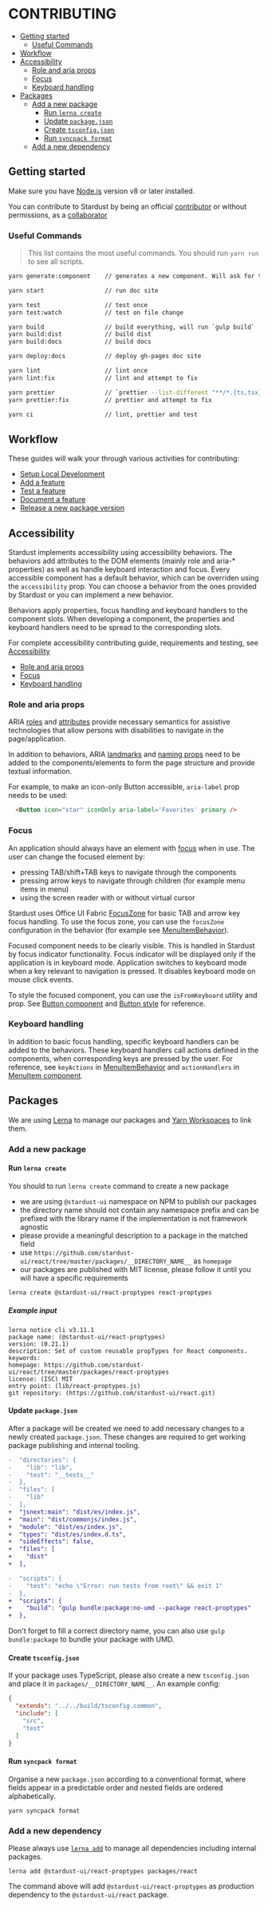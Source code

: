 CONTRIBUTING
============

<!-- START doctoc generated TOC please keep comment here to allow auto update -->
<!-- DON'T EDIT THIS SECTION, INSTEAD RE-RUN doctoc TO UPDATE -->


- [Getting started](#getting-started)
  - [Useful Commands](#useful-commands)
- [Workflow](#workflow)
- [Accessibility](#accessibility)
  - [Role and aria props](#role-and-aria-props)
  - [Focus](#focus)
  - [Keyboard handling](#keyboard-handling)
- [Packages](#packages)
  - [Add a new package](#add-a-new-package)
    - [Run `lerna create`](#run-lerna-create)
    - [Update `package.json`](#update-packagejson)
    - [Create `tsconfig.json`](#create-tsconfigjson)
    - [Run `syncpack format`](#run-syncpack-format)
  - [Add a new dependency](#add-a-new-dependency)

<!-- END doctoc generated TOC please keep comment here to allow auto update -->

## Getting started

Make sure you have [Node.js][1] version v8 or later installed.

You can contribute to Stardust by being an official [contributor](setup-local-development.md#contributors) or without permissions, as a [collaborator](setup-local-development.md#collaborators)

### Useful Commands

>This list contains the most useful commands. You should run `yarn run` to see all scripts.

```sh
yarn generate:component    // generates a new component. Will ask for the name of the component

yarn start                 // run doc site

yarn test                  // test once
yarn test:watch            // test on file change

yarn build                 // build everything, will run `gulp build`
yarn build:dist            // build dist
yarn build:docs            // build docs

yarn deploy:docs           // deploy gh-pages doc site

yarn lint                  // lint once
yarn lint:fix              // lint and attempt to fix

yarn prettier              // `prettier --list-different "**/*.{ts,tsx}"`
yarn prettier:fix          // prettier and attempt to fix

yarn ci                    // lint, prettier and test
```

## Workflow

These guides will walk your through various activities for contributing:

- [Setup Local Development](setup-local-development.md)
- [Add a feature](add-a-feature.md)
- [Test a feature](test-a-feature.md)
- [Document a feature](document-a-feature.md)
- [Release a new package version](release-a-package.md)

## Accessibility

Stardust implements accessibility using accessibility behaviors. The behaviors add attributes to the DOM elements (mainly role and aria-* properties) as well as handle keyboard interaction and focus. Every accessible component has a default behavior, which can be overriden using the `accessibility` prop. You can choose a behavior from the ones provided by Stardust or you can implement a new behavior.

Behaviors apply properties, focus handling and keyboard handlers to the component slots. When developing a component, the properties and keyboard handlers need to be spread to the corresponding slots.

For complete accessibility contributing guide, requirements and testing, see [Accessibility][2]

- [Role and aria props](#role-and-aria-props)
- [Focus](#focus)
- [Keyboard handling](#keyboard-handling)

### Role and aria props

ARIA [roles][3] and [attributes][4] provide necessary semantics for assistive technologies that allow persons with disabilities to navigate in the page/application.

In addition to behaviors, ARIA [landmarks][5] and [naming props][6] need to be added to the components/elements to form the page structure and provide textual information.

For example, to make an icon-only Button accessible, `aria-label` prop needs to be used:
```html
  <Button icon="star" iconOnly aria-label='Favorites' primary />
```

### Focus

An application should always have an element with [focus][7] when in use. The user can change the focused element by:
- pressing TAB/shift+TAB keys to navigate through the components
- pressing arrow keys to navigate through children (for example menu items in menu)
- using the screen reader with or without virtual cursor

Stardust uses Office UI Fabric [FocusZone][8] for basic TAB and arrow key focus handling. To use the focus zone, you can use the `focusZone` configuration in the behavior (for example see [MenuItemBehavior][9]).

Focused component needs to be clearly visible. This is handled in Stardust by focus indicator functionality. Focus indicator will be displayed only if the application is in keyboard mode. Application switches to keyboard mode when a key relevant to navigation is pressed. It disables keyboard mode on mouse click events.

 To style the focused component, you can use the `isFromKeyboard` utility and prop. See [Button component][10] and [Button style][11] for reference.

### Keyboard handling

In addition to basic focus handling, specific keyboard handlers can be added to the behaviors. These keyboard handlers call actions defined in the components, when corresponding keys are pressed by the user. For reference, see `keyActions` in [MenuItemBehavior][12] and `actionHandlers` in [MenuItem component][13].

## Packages

We are using [Lerna][14] to manage our packages and [Yarn Workspaces][15] to link them.

### Add a new package

#### Run `lerna create`
 
You should to run `lerna create` command to create a new package

- we are using `@stardust-ui` namespace on NPM to publish our packages
- the directory name should not contain any namespace prefix and can be prefixed with the library name if the
  implementation is not framework agnostic
- please provide a meaningful description to a package in the matched field
- use `https://github.com/stardust-ui/react/tree/master/packages/__DIRECTORY_NAME__` as `homepage`
- our packages are published with MIT license, please follow it until you will have a specific requirements

```sh
lerna create @stardust-ui/react-proptypes react-proptypes
```

##### Example input
```
lerna notice cli v3.11.1
package name: (@stardust-ui/react-proptypes)
version: (0.21.1)
description: Set of custom reusable propTypes for React components.
keywords:
homepage: https://github.com/stardust-ui/react/tree/master/packages/react-proptypes
license: (ISC) MIT
entry point: (lib/react-proptypes.js)
git repository: (https://github.com/stardust-ui/react.git)
```

#### Update `package.json`

After a package will be created we need to add necessary changes to a newly created `package.json`.
These changes are required to get working package publishing and internal tooling.

```diff
-  "directories": {
-    "lib": "lib",
-    "test": "__tests__"
-  },
-  "files": [
-    "lib"
-  ],
+  "jsnext:main": "dist/es/index.js",
+  "main": "dist/commonjs/index.js",
+  "module": "dist/es/index.js",
+  "types": "dist/es/index.d.ts",
+  "sideEffects": false,
+  "files": [
+    "dist"
+  ],
```

```diff
-  "scripts": {
-    "test": "echo \"Error: run tests from root\" && exit 1"
-  },
+  "scripts": {
+    "build": "gulp bundle:package:no-umd --package react-proptypes"
+  },
```

Don't forget to fill a correct directory name, you can also use `gulp bundle:package` to bundle your package with UMD.

#### Create `tsconfig.json`

If your package uses TypeScript, please also create a new `tsconfig.json` and place it in `packages/__DIRECTORY_NAME__`.
An example config:

```json
{
  "extends": "../../build/tsconfig.common",
  "include": [
    "src",
    "test"
  ]
}
```

#### Run `syncpack format`

Organise a new `package.json` according to a conventional format, where fields appear in a predictable order and
nested fields are ordered alphabetically.

```
yarn syncpack format
```

### Add a new dependency

Please always use [`lerna add`][16] to manage all dependencies including internal packages.

```yarn
lerna add @stardust-ui/react-proptypes packages/react
```

The command above will add `@stardust-ui/react-proptypes` as production dependency to the `@stardust-ui/react` package.

[1]: https://nodejs.org/
[2]: https://github.com/stardust-ui/accessibility/blob/master/CONTRIBUTING.md
[3]: https://www.w3.org/TR/wai-aria-1.1/#usage_intro
[4]: https://www.w3.org/TR/wai-aria-1.1/#introstates
[5]: https://www.w3.org/TR/wai-aria-1.1/#landmark_roles
[6]: https://www.w3.org/TR/wai-aria-1.1/#namecalculation
[7]: https://www.w3.org/TR/wai-aria-1.1/#managingfocus
[8]: https://developer.microsoft.com/en-us/fabric#/components/focuszone
[9]: https://github.com/stardust-ui/react/blob/master/src/lib/accessibility/Behaviors/Menu/MenuBehavior.ts
[10]: https://github.com/stardust-ui/react/blob/master/src/components/Button/Button.tsx
[11]: https://github.com/stardust-ui/react/blob/master/src/themes/teams/components/Button/buttonStyles.ts
[12]: https://github.com/stardust-ui/react/blob/master/src/lib/accessibility/Behaviors/Menu/MenuItemBehavior.ts
[13]: https://github.com/stardust-ui/react/blob/master/src/components/Menu/MenuItem.tsx
[14]: https://lernajs.io/
[15]: https://yarnpkg.com/en/docs/workspaces
[16]: https://github.com/lerna/lerna/tree/master/commands/add
